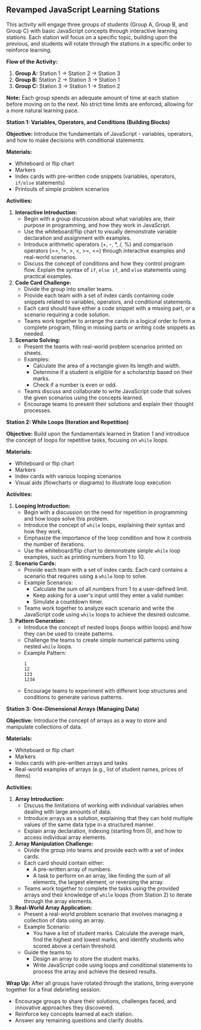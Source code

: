 ## Revamped JavaScript Learning Stations

This activity will engage three groups of students (Group A, Group B, and Group C) with basic JavaScript concepts through interactive learning stations. Each station will focus on a specific topic, building upon the previous, and students will rotate through the stations in a specific order to reinforce learning.

**Flow of the Activity:**

1. **Group A:** Station 1 -> Station 2 -> Station 3
2. **Group B:** Station 2 -> Station 3 -> Station 1
3. **Group C:** Station 3 -> Station 1 -> Station 2

**Note:** Each group spends an adequate amount of time at each station before moving on to the next. No strict time limits are enforced, allowing for a more natural learning pace. 

**Station 1: Variables, Operators, and Conditions (Building Blocks)**

**Objective:** Introduce the fundamentals of JavaScript - variables, operators, and how to make decisions with conditional statements.

**Materials:**

* Whiteboard or flip chart
* Markers
* Index cards with pre-written code snippets (variables, operators, `if/else` statements)
* Printouts of simple problem scenarios 

**Activities:**

1. **Interactive Introduction:**
    - Begin with a group discussion about what variables are, their purpose in programming, and how they work in JavaScript.
    - Use the whiteboard/flip chart to visually demonstrate variable declaration and assignment with examples.
    - Introduce arithmetic operators (+, -, *, /, %) and comparison operators (==, !=, >, <, >=, <=) through interactive examples and real-world scenarios.
    - Discuss the concept of conditions and how they control program flow. Explain the syntax of `if`, `else if`, and `else` statements using practical examples. 
2. **Code Card Challenge:**
    - Divide the group into smaller teams.
    - Provide each team with a set of index cards containing code snippets related to variables, operators, and conditional statements. 
    - Each card should have either a code snippet with a missing part, or a scenario requiring a code solution.
    - Teams work together to arrange the cards in a logical order to form a complete program, filling in missing parts or writing code snippets as needed.
3. **Scenario Solving:**
    - Present the teams with real-world problem scenarios printed on sheets.
    - Examples:
        - Calculate the area of a rectangle given its length and width.
        - Determine if a student is eligible for a scholarship based on their marks.
        -  Check if a number is even or odd. 
    - Teams discuss and collaborate to write JavaScript code that solves the given scenarios using the concepts learned.
    - Encourage teams to present their solutions and explain their thought processes.

**Station 2: While Loops (Iteration and Repetition)**

**Objective:** Build upon the fundamentals learned in Station 1 and introduce the concept of loops for repetitive tasks, focusing on `while` loops.

**Materials:**

* Whiteboard or flip chart
* Markers
* Index cards with various looping scenarios
* Visual aids (flowcharts or diagrams) to illustrate loop execution

**Activities:**

1. **Looping Introduction:**
    - Begin with a discussion on the need for repetition in programming and how loops solve this problem.
    - Introduce the concept of `while` loops, explaining their syntax and how they work.
    - Emphasize the importance of the loop condition and how it controls the number of iterations.
    - Use the whiteboard/flip chart to demonstrate simple `while` loop examples, such as printing numbers from 1 to 10.
2. **Scenario Cards:**
    - Provide each team with a set of index cards. Each card contains a scenario that requires using a `while` loop to solve.
    - Example Scenarios:
        - Calculate the sum of all numbers from 1 to a user-defined limit.
        - Keep asking for a user's input until they enter a valid number.
        - Simulate a countdown timer.
    - Teams work together to analyze each scenario and write the JavaScript code using `while` loops to achieve the desired outcome. 
3. **Pattern Generation:**
    - Introduce the concept of nested loops (loops within loops) and how they can be used to create patterns.
    - Challenge the teams to create simple numerical patterns using nested `while` loops.
    - Example Pattern:
        ```
        1
        12
        123
        1234
        ```
    - Encourage teams to experiment with different loop structures and conditions to generate various patterns.

**Station 3: One-Dimensional Arrays (Managing Data)**

**Objective:** Introduce the concept of arrays as a way to store and manipulate collections of data.

**Materials:**

* Whiteboard or flip chart
* Markers
* Index cards with pre-written arrays and tasks
* Real-world examples of arrays (e.g., list of student names, prices of items)

**Activities:**

1. **Array Introduction:**
    - Discuss the limitations of working with individual variables when dealing with large amounts of data. 
    - Introduce arrays as a solution, explaining that they can hold multiple values of the same data type in a structured manner.
    - Explain array declaration, indexing (starting from 0), and how to access individual array elements.
2. **Array Manipulation Challenge:**
    - Divide the group into teams and provide each with a set of index cards.
    - Each card should contain either:
        - A pre-written array of numbers.
        - A task to perform on an array, like finding the sum of all elements, the largest element, or reversing the array.
    - Teams work together to complete the tasks using the provided arrays and their knowledge of `while` loops (from Station 2) to iterate through the array elements.
3. **Real-World Array Application:**
    - Present a real-world problem scenario that involves managing a collection of data using an array.
    - Example Scenario:
        - You have a list of student marks. Calculate the average mark, find the highest and lowest marks, and identify students who scored above a certain threshold.
    - Guide the teams to:
        - Design an array to store the student marks.
        - Write JavaScript code using loops and conditional statements to process the array and achieve the desired results. 

**Wrap Up:**
After all groups have rotated through the stations, bring everyone together for a final debriefing session.

- Encourage groups to share their solutions, challenges faced, and innovative approaches they discovered.
-  Reinforce key concepts learned at each station.
- Answer any remaining questions and clarify doubts. 
